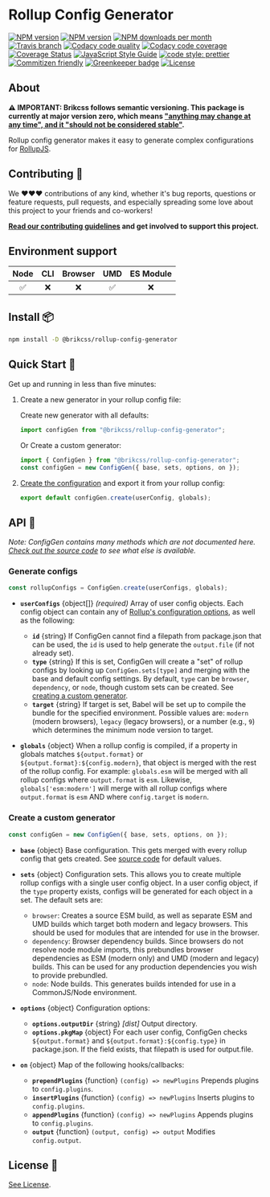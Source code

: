 # Rollup Config Generator

<!-- Shields. -->
<p>
    <!-- NPM version. -->
    <a href="https://www.npmjs.com/package/@brikcss/rollup-config-generator"><img alt="NPM version" src="https://img.shields.io/npm/v/@brikcss/rollup-config-generator.svg?style=flat-square"></a>
    <!-- NPM tag version. -->
    <a href="https://www.npmjs.com/package/@brikcss/rollup-config-generator"><img alt="NPM version" src="https://img.shields.io/npm/v/@brikcss/rollup-config-generator/next.svg?style=flat-square"></a>
    <!-- NPM downloads/month. -->
    <a href="https://www.npmjs.com/package/@brikcss/rollup-config-generator"><img alt="NPM downloads per month" src="https://img.shields.io/npm/dm/@brikcss/rollup-config-generator.svg?style=flat-square"></a>
    <!-- Travis branch. -->
    <a href="https://github.com/brikcss/rollup-config-generator/tree/master"><img alt="Travis branch" src="https://img.shields.io/travis/rust-lang/rust/master.svg?style=flat-square&label=master"></a>
    <!-- Codacy. -->
    <a href="https://www.codacy.com"><img alt="Codacy code quality" src="https://img.shields.io/codacy/grade/fd3fd8097cd4495bb3a4a8153fad480d/master.svg?style=flat-square"></a>
    <a href="https://www.codacy.com"><img alt="Codacy code coverage" src="https://img.shields.io/codacy/coverage/fd3fd8097cd4495bb3a4a8153fad480d/master.svg?style=flat-square"></a>
    <!-- Coveralls -->
    <a href='https://coveralls.io/github/brikcss/rollup-config-generator?branch=master'><img src='https://img.shields.io/coveralls/github/brikcss/rollup-config-generator/master.svg?style=flat-square' alt='Coverage Status' /></a>
    <!-- JS Standard style. -->
    <a href="https://standardjs.com"><img alt="JavaScript Style Guide" src="https://img.shields.io/badge/code_style-standard-brightgreen.svg?style=flat-square"></a>
    <!-- Prettier code style. -->
    <a href="https://prettier.io/"><img alt="code style: prettier" src="https://img.shields.io/badge/code_style-prettier-ff69b4.svg?style=flat-square"></a>
    <!-- Semantic release. -->
    <!-- <a href="https://github.com/semantic-release/semantic-release"><img alt="semantic release" src="https://img.shields.io/badge/%20%20%F0%9F%93%A6%F0%9F%9A%80-semantic--release-e10079.svg?style=flat-square"></a> -->
    <!-- Commitizen friendly. -->
    <a href="http://commitizen.github.io/cz-cli/"><img alt="Commitizen friendly" src="https://img.shields.io/badge/commitizen-friendly-brightgreen.svg?style=flat-square"></a>
    <!-- Greenkeeper. -->
    <a href="https://greenkeeper.io/"><img src="https://badges.greenkeeper.io/brikcss/rollup-config-generator.svg?style=flat-square" alt="Greenkeeper badge"></a>
    <!-- MIT License. -->
    <a href="LICENSE.md"><img alt="License" src="https://img.shields.io/npm/l/express.svg?style=flat-square"></a>
</p>

## About

<strong>⚠️ IMPORTANT: Brikcss follows semantic versioning. This package is currently at major version zero, which means <a href="https://semver.org/#spec-item-4" target="_blank">"anything may change at any time", and it "should not be considered stable"</a>.</strong>

Rollup config generator makes it easy to generate complex configurations for [RollupJS](https://rollupjs.org).

## Contributing 🙏

We ❤️❤️❤️ contributions of any kind, whether it's bug reports, questions or feature requests, pull requests, and especially spreading some love about this project to your friends and co-workers!

**[Read our contributing guidelines](./CONTRIBUTING.md) and get involved to support this project.**

## Environment support

| Node | CLI | Browser | UMD | ES Module |
| :--: | :-: | :-----: | :-: | :-------: |
|  ✅  | ❌  |   ❌    | ✅  |    ❌     |

## Install 📦

```bash
npm install -D @brikcss/rollup-config-generator
```

## Quick Start 🏁

Get up and running in less than five minutes:

1.  Create a new generator in your rollup config file:

    Create new generator with all defaults:

    ```js
    import configGen from "@brikcss/rollup-config-generator";
    ```

    Or Create a custom generator:

    ```js
    import { ConfigGen } from "@brikcss/rollup-config-generator";
    const configGen = new ConfigGen({ base, sets, options, on });
    ```

2.  [Create the configuration](#generate-configs) and export it from your rollup config:

    ```js
    export default configGen.create(userConfig, globals);
    ```

## API 🤖

_Note: ConfigGen contains many methods which are not documented here. [Check out the source code](./src/rollup-config-generator.js) to see what else is available._

### Generate configs

```js
const rollupConfigs = ConfigGen.create(userConfigs, globals);
```

-   **`userConfigs`** \{object[]\} _(required)_ Array of user config objects. Each config object can contain any of [Rollup's configuration options](https://rollupjs.org/guide/en/#big-list-of-options), as well as the following:

    -   **`id`** \{string\} If ConfigGen cannot find a filepath from package.json that can be used, the `id` is used to help generate the `output.file` (if not already set).
    -   **`type`** \{string\} If this is set, ConfigGen will create a "set" of rollup configs by looking up `ConfigGen.sets[type]` and merging with the base and default config settings. By default, `type` can be `browser`, `dependency`, or `node`, though custom sets can be created. See [creating a custom generator](#create-a-custom-generator).
    -   **`target`** \{string\} If target is set, Babel will be set up to compile the bundle for the specified environment. Possible values are: `modern` (modern browsers), `legacy` (legacy browsers), or a number (e.g., `9`) which determines the minimum node version to target.

-   **`globals`** \{object\} When a rollup config is compiled, if a property in globals matches `${output.format}` or `${output.format}:${config.modern}`, that object is merged with the rest of the rollup config. For example: `globals.esm` will be merged with all rollup configs where `output.format` is `esm`. Likewise, `globals['esm:modern']` will merge with all rollup configs where `output.format` is `esm` AND where `config.target` is `modern`.

### Create a custom generator

```js
const configGen = new ConfigGen({ base, sets, options, on });
```

-   **`base`** \{object\} Base configuration. This gets merged with every rollup config that gets created. See [source code](./src/rollup-config-generator.js) for default values.
-   **`sets`** \{object\} Configuration sets. This allows you to create multiple rollup configs with a single user config object. In a user config object, if the `type` property exists, configs will be generated for each object in a set. The default sets are:

    -   `browser`: Creates a source ESM build, as well as separate ESM and UMD builds which target both modern and legacy browsers. This should be used for modules that are intended for use in the browser.
    -   `dependency`: Browser dependency builds. Since browsers do not resolve node module imports, this prebundles browser dependencies as ESM (modern only) and UMD (modern and legacy) builds. This can be used for any production dependencies you wish to provide prebundled.
    -   `node`: Node builds. This generates builds intended for use in a CommonJS/Node environment.

-   **`options`** \{object\} Configuration options:

    -   **`options.outputDir`** \{string\} _[dist]_ Output directory.
    -   **`options.pkgMap`** \{object\} For each user config, ConfigGen checks `${output.format}` and `${output.format}:${config.type}` in package.json. If the field exists, that filepath is used for output.file.

-   **`on`** \{object\} Map of the following hooks/callbacks:

    -   **`prependPlugins`** \{function\} `(config) => newPlugins` Prepends plugins to `config.plugins`.
    -   **`insertPlugins`** \{function\} `(config) => newPlugins` Inserts plugins to `config.plugins`.
    -   **`appendPlugins`** \{function\} `(config) => newPlugins` Appends plugins to `config.plugins`.
    -   **`output`** \{function\} `(output, config) => output` Modifies `config.output`.

## License 📃

[See License](LICENSE.md).
